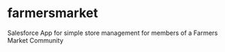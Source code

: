 # farmersmarket
Salesforce App for simple store management for members of a Farmers Market Community
